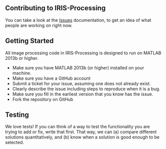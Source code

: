 ## Contributing to IRIS-Processing
You can take a look at the [Issues](http://github.com/dd7ler/iris-processing/issues "Issues") documentation, to get an idea of what people are working on right now.

## Getting Started

All image processing code in IRIS-Processing is designed to run on MATLAB 2013b or higher.

* Make sure you have MATLAB 2013b (or higher) installed on your machine.
* Make sure you have a GitHub account
* Submit a ticket for your issue, assuming one does not already exist.
* Clearly describe the issue including steps to reproduce when it is a bug.
* Make sure you fill in the earliest version that you know has the issue.
* Fork the repository on GitHub

## Testing
We love tests! If you can think of a way to test the functionality you are trying to add or fix, write that first. That way, we can (a) compare different solutions quantitatively, and (b) know when a solution is good enough to be selected.